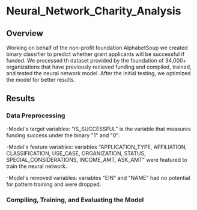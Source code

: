 # Neural_Network_Charity_Analysis

## Overview

Working on behalf of the non-profit foundation AlphabetSoup we created binary classifier to predict whether grant applicants will be successful if funded. We processed th dataset provided by the foundation of 34,000+ organizations that have previously recieved funding and compiled, trained, and tested the neural network model. After the initial testing, we optimized the model for better results.

## Results

### Data Preprocessing

-Model's target variables: "IS_SUCCESSFUL" is the variable that measures funding success under the binary "1" and "0".

-Model's feature variables: variables "APPLICATION_TYPE, AFFILIATION, CLASSIFICATION, USE_CASE, ORGANIZATION, STATUS, SPECIAL_CONSIDERATIONS, INCOME_AMT, ASK_AMT" were featured to train the neural network.

-Model's removed variables: variables "EIN" and "NAME" had no potential for pattern training and were dropped.

### Compiling, Training, and Evaluating the Model


